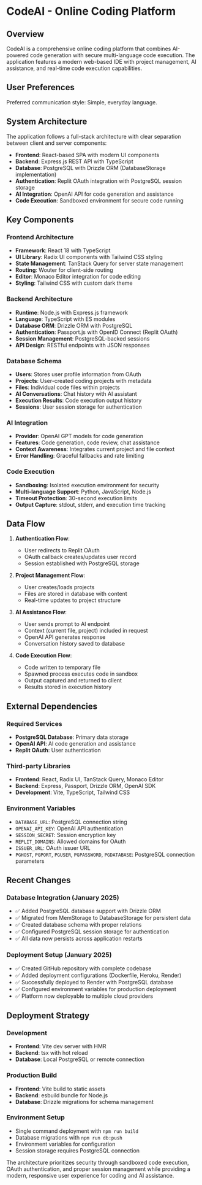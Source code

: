 # CodeAI - Online Coding Platform

## Overview

CodeAI is a comprehensive online coding platform that combines AI-powered code generation with secure multi-language code execution. The application features a modern web-based IDE with project management, AI assistance, and real-time code execution capabilities.

## User Preferences

Preferred communication style: Simple, everyday language.

## System Architecture

The application follows a full-stack architecture with clear separation between client and server components:

- **Frontend**: React-based SPA with modern UI components
- **Backend**: Express.js REST API with TypeScript
- **Database**: PostgreSQL with Drizzle ORM (DatabaseStorage implementation)
- **Authentication**: Replit OAuth integration with PostgreSQL session storage
- **AI Integration**: OpenAI API for code generation and assistance
- **Code Execution**: Sandboxed environment for secure code running

## Key Components

### Frontend Architecture
- **Framework**: React 18 with TypeScript
- **UI Library**: Radix UI components with Tailwind CSS styling
- **State Management**: TanStack Query for server state management
- **Routing**: Wouter for client-side routing
- **Editor**: Monaco Editor integration for code editing
- **Styling**: Tailwind CSS with custom dark theme

### Backend Architecture
- **Runtime**: Node.js with Express.js framework
- **Language**: TypeScript with ES modules
- **Database ORM**: Drizzle ORM with PostgreSQL
- **Authentication**: Passport.js with OpenID Connect (Replit OAuth)
- **Session Management**: PostgreSQL-backed sessions
- **API Design**: RESTful endpoints with JSON responses

### Database Schema
- **Users**: Stores user profile information from OAuth
- **Projects**: User-created coding projects with metadata
- **Files**: Individual code files within projects
- **AI Conversations**: Chat history with AI assistant
- **Execution Results**: Code execution output history
- **Sessions**: User session storage for authentication

### AI Integration
- **Provider**: OpenAI GPT models for code generation
- **Features**: Code generation, code review, chat assistance
- **Context Awareness**: Integrates current project and file context
- **Error Handling**: Graceful fallbacks and rate limiting

### Code Execution
- **Sandboxing**: Isolated execution environment for security
- **Multi-language Support**: Python, JavaScript, Node.js
- **Timeout Protection**: 30-second execution limits
- **Output Capture**: stdout, stderr, and execution time tracking

## Data Flow

1. **Authentication Flow**:
   - User redirects to Replit OAuth
   - OAuth callback creates/updates user record
   - Session established with PostgreSQL storage

2. **Project Management Flow**:
   - User creates/loads projects
   - Files are stored in database with content
   - Real-time updates to project structure

3. **AI Assistance Flow**:
   - User sends prompt to AI endpoint
   - Context (current file, project) included in request
   - OpenAI API generates response
   - Conversation history saved to database

4. **Code Execution Flow**:
   - Code written to temporary file
   - Spawned process executes code in sandbox
   - Output captured and returned to client
   - Results stored in execution history

## External Dependencies

### Required Services
- **PostgreSQL Database**: Primary data storage
- **OpenAI API**: AI code generation and assistance
- **Replit OAuth**: User authentication

### Third-party Libraries
- **Frontend**: React, Radix UI, TanStack Query, Monaco Editor
- **Backend**: Express, Passport, Drizzle ORM, OpenAI SDK
- **Development**: Vite, TypeScript, Tailwind CSS

### Environment Variables
- `DATABASE_URL`: PostgreSQL connection string
- `OPENAI_API_KEY`: OpenAI API authentication
- `SESSION_SECRET`: Session encryption key
- `REPLIT_DOMAINS`: Allowed domains for OAuth
- `ISSUER_URL`: OAuth issuer URL
- `PGHOST`, `PGPORT`, `PGUSER`, `PGPASSWORD`, `PGDATABASE`: PostgreSQL connection parameters

## Recent Changes

### Database Integration (January 2025)
- ✅ Added PostgreSQL database support with Drizzle ORM
- ✅ Migrated from MemStorage to DatabaseStorage for persistent data
- ✅ Created database schema with proper relations
- ✅ Configured PostgreSQL session storage for authentication
- ✅ All data now persists across application restarts

### Deployment Setup (January 2025)
- ✅ Created GitHub repository with complete codebase
- ✅ Added deployment configurations (Dockerfile, Heroku, Render)
- ✅ Successfully deployed to Render with PostgreSQL database
- ✅ Configured environment variables for production deployment
- ✅ Platform now deployable to multiple cloud providers

## Deployment Strategy

### Development
- **Frontend**: Vite dev server with HMR
- **Backend**: tsx with hot reload
- **Database**: Local PostgreSQL or remote connection

### Production Build
- **Frontend**: Vite build to static assets
- **Backend**: esbuild bundle for Node.js
- **Database**: Drizzle migrations for schema management

### Environment Setup
- Single command deployment with `npm run build`
- Database migrations with `npm run db:push`
- Environment variables for configuration
- Session storage requires PostgreSQL connection

The architecture prioritizes security through sandboxed code execution, OAuth authentication, and proper session management while providing a modern, responsive user experience for coding and AI assistance.
